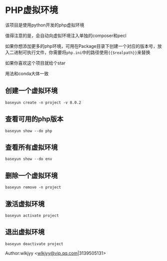 # PHP虚拟环境

该项目是使用python开发的php虚拟环境


值得注意的是，会自动向虚拟环境注入单独的composer和pecl

如果你想添加更多的php环境，可用在Package目录下创建一个对应的版本号，放入二进制可执行文件，你需要将``php.ini``中的路径使用``{{$realpath}}``来替换



如果你喜欢这个项目就给个star

用法和conda大体一致
## 创建一个虚拟环境
``
baseyun create -n project -v 8.0.2
``

## 查看可用的php版本
``
baseyun show --do php
``

## 查看所有虚拟环境
``
baseyun show --do env
``

## 删除一个虚拟环境
``
baseyun remove -n project
``

## 激活虚拟环境
``
baseyun activate project
``

## 退出虚拟环境
``
baseyun deactivate project
``

Author:wlkjyy <wlkjyy@vip.qq.com|3139505131>
